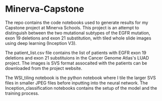 # Minerva-Capstone
The repo contains the code notebooks used to generate results for my Capstone project at Minerva Schools. 
This project is an attempt to distinguish between the two mutational subtypes of the EGFR mutation, exon 19 deletions 
and exon 21 substitution, with tiled whole slide images using deep learning (Inception V3). 

The patient_list.csv file contains the list of patients with EGFR exon 19 deletions and exon 21 substituions in 
the Cancer Genome Atlas's LUAD project. The images is SVS format assocaited with the patients can be downloaded 
from the project website. 

The WSI_tiling notebook is the python notebook where I tile the larger SVS files in smaller JPEG files before inputting
into the neural network. The Inception_classification notebooks contains the setup of the model and the training process.
